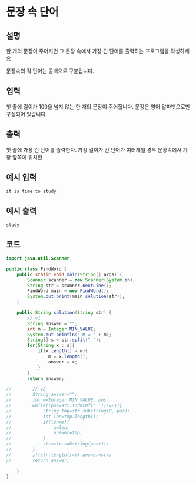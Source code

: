 # 문장 속 단어

## 설명
한 개의 문장이 주어지면 그 문장 속에서 가장 긴 단어를 출력하는 프로그램을 작성하세요.

문장속의 각 단어는 공백으로 구분됩니다.

## 입력
첫 줄에 길이가 100을 넘지 않는 한 개의 문장이 주어집니다. 문장은 영어 알파벳으로만 구성되어 있습니다.

## 출력
첫 줄에 가장 긴 단어를 출력한다. 가장 길이가 긴 단어가 여러개일 경우 문장속에서 가장 앞쪽에 위치한

## 예시 입력
```
it is time to study
```

## 예시 출력

```
study
```

## 코드

```java
import java.util.Scanner;

public class FindWord {
    public static void main(String[] args) {
        Scanner scanner = new Scanner(System.in);
        String str = scanner.nextLine();
        FindWord main = new FindWord();
        System.out.print(main.solution(str));
    }

    public String solution(String str) {
        // v1
        String answer = "";
        int m = Integer.MIN_VALUE;
        System.out.println(" M = " + m);
        String[] s = str.split(" ");
        for(String x : s){
            if(x.length() > m){
                m = x.length();
                answer = x;
            }
        }
        return answer;

//        // v2
//        String answer="";
//        int m=Integer.MIN_VALUE, pos;
//        while((pos=str.indexOf(' '))!=-1){
//            String tmp=str.substring(0, pos);
//            int len=tmp.length();
//            if(len>m){
//                m=len;
//                answer=tmp;
//            }
//            str=str.substring(pos+1);
//        }
//        if(str.length()>m) answer=str;
//        return answer;
        
    }
}

```